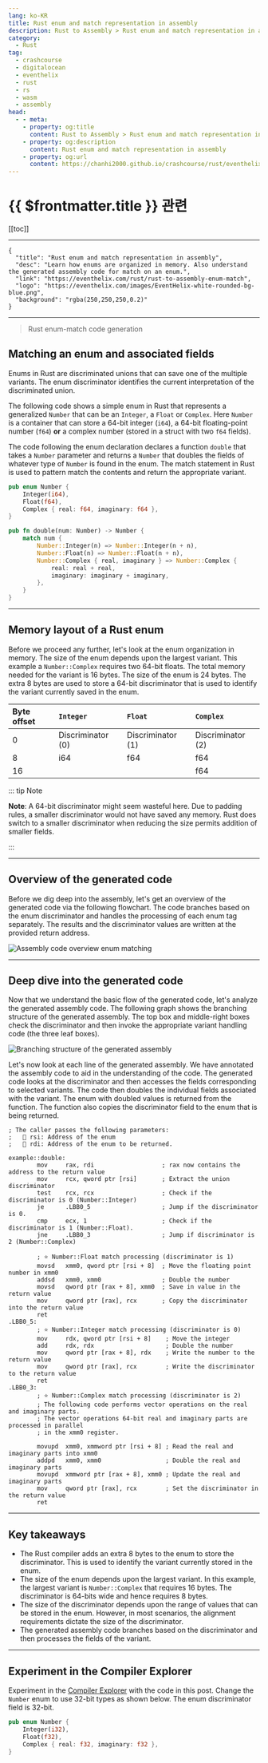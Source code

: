 ```yaml
---
lang: ko-KR
title: Rust enum and match representation in assembly
description: Rust to Assembly > Rust enum and match representation in assembly
category: 
  - Rust
tag: 
  - crashcourse
  - digitalocean
  - eventhelix
  - rust
  - rs
  - wasm
  - assembly
head:
  - - meta:
    - property: og:title
      content: Rust to Assembly > Rust enum and match representation in assembly
    - property: og:description
      content: Rust enum and match representation in assembly
    - property: og:url
      content: https://chanhi2000.github.io/crashcourse/rust/eventhelix-rust-to-assembly/rust-enum-and-match-representation-in-assembly.html
---
```


# {{ $frontmatter.title }} 관련

[[toc]]

---

```component VPCard
{
  "title": "Rust enum and match representation in assembly",
  "desc": "Learn how enums are organized in memory. Also understand the generated assembly code for match on an enum.",
  "link": "https://eventhelix.com/rust/rust-to-assembly-enum-match",
  "logo": "https://eventhelix.com/images/EventHelix-white-rounded-bg-blue.png",
  "background": "rgba(250,250,250,0.2)"
}
```

---

> Rust enum-match code generation

## Matching an enum and associated fields

Enums in Rust are discriminated unions that can save one of the multiple variants. The enum discriminator identifies the current interpretation of the discriminated union.

The following code shows a simple enum in Rust that represents a generalized `Number` that can be an `Integer`, a `Float` or `Complex`. Here `Number` is a container that can store a 64-bit integer (`i64`), a 64-bit floating-point number (`f64`) __or__ a complex number (stored in a struct with two `f64` fields).

The code following the enum declaration declares a function `double` that takes a `Number` parameter and returns a `Number` that doubles the fields of whatever type of `Number` is found in the enum. The match statement in Rust is used to pattern match the contents and return the appropriate variant.

```rust
pub enum Number {
    Integer(i64),
    Float(f64),
    Complex { real: f64, imaginary: f64 },
}

pub fn double(num: Number) -> Number {
    match num {
        Number::Integer(n) => Number::Integer(n + n),
        Number::Float(n) => Number::Float(n + n),
        Number::Complex { real, imaginary } => Number::Complex {
            real: real + real,
            imaginary: imaginary + imaginary,
        },
    }
}
```

---

## Memory layout of a Rust enum

Before we proceed any further, let's look at the enum organization in memory. The size of the enum depends upon the largest variant. This example a `Number::Complex` requires two 64-bit floats. The total memory needed for the variant is 16 bytes. The size of the enum is 24 bytes. The extra 8 bytes are used to store a 64-bit discriminator that is used to identify the variant currently saved in the enum.

| __Byte offset__ | `Integer` | `Float` | `Complex` |
| :--- | :--- | :--- | :--- |
| 0 | Discriminator (0) | Discriminator (1) | Discriminator (2) |
| 8 | i64 | f64 | f64 |
| 16 | | | f64 |

::: tip Note

__Note__: A 64-bit discriminator might seem wasteful here. Due to padding rules, a smaller discriminator would not have saved any memory. Rust does switch to a smaller discriminator when reducing the size permits addition of smaller fields.

:::

--- 

## Overview of the generated code

Before we dig deep into the assembly, let's get an overview of the generated code via the following flowchart. The code branches based on the enum discriminator and handles the processing of each enum tag separately. The results and the discriminator values are written at the provided return address.

![Assembly code overview enum matching](https://eventhelix.com/rust/rust-to-assembly-enum-match/enum-match-rust-generated-assembly-overview.svg)

---

## Deep dive into the generated code

Now that we understand the basic flow of the generated code, let's analyze the generated assembly code. The following graph shows the branching structure of the generated assembly. The top box and middle-right boxes check the discriminator and then invoke the appropriate variant handling code (the three leaf boxes).

![Branching structure of the generated assembly](https://eventhelix.com/rust/images/rust-enum-match-assembly-branching-tree.png)

Let's now look at each line of the generated assembly. We have annotated the assembly code to aid in the understanding of the code. The generated code looks at the discriminator and then accesses the fields corresponding to selected variants. The code then doubles the individual fields associated with the variant. The enum with doubled values is returned from the function. The function also copies the discriminator field to the enum that is being returned.

```armasm
; The caller passes the following parameters:
;   🔡 rsi: Address of the enum
;   🔡 rdi: Address of the enum to be returned. 

example::double:
        mov     rax, rdi                   ; rax now contains the address to the return value
        mov     rcx, qword ptr [rsi]       ; Extract the union discriminator
        test    rcx, rcx                   ; Check if the discriminator is 0 (Number::Integer)
        je      .LBB0_5                    ; Jump if the discriminator is 0.
        cmp     ecx, 1                     ; Check if the discriminator is 1 (Number::Float).
        jne     .LBB0_3                    ; Jump if discriminator is 2 (Number::Complex)

        ; ⭐ Number::Float match processing (discriminator is 1)
        movsd   xmm0, qword ptr [rsi + 8]  ; Move the floating point number in xmm0
        addsd   xmm0, xmm0                 ; Double the number
        movsd   qword ptr [rax + 8], xmm0  ; Save in value in the return value
        mov     qword ptr [rax], rcx       ; Copy the discriminator into the return value
        ret
.LBB0_5:
        ; ⭐ Number::Integer match processing (discriminator is 0)
        mov     rdx, qword ptr [rsi + 8]    ; Move the integer
        add     rdx, rdx                    ; Double the number
        mov     qword ptr [rax + 8], rdx    ; Write the number to the return value
        mov     qword ptr [rax], rcx        ; Write the discriminator to the return value
        ret
.LBB0_3:
        ; ⭐ Number::Complex match processing (discriminator is 2)
        ; The following code performs vector operations on the real and imaginary parts.
        ; The vector operations 64-bit real and imaginary parts are processed in parallel
        ; in the xmm0 register.

        movupd  xmm0, xmmword ptr [rsi + 8] ; Read the real and imaginary parts into xmm0
        addpd   xmm0, xmm0                  ; Double the real and imaginary parts 
        movupd  xmmword ptr [rax + 8], xmm0 ; Update the real and imaginary parts
        mov     qword ptr [rax], rcx        ; Set the discriminator in the return value
        ret
```

---

## Key takeaways

- The Rust compiler adds an extra 8 bytes to the enum to store the discriminator. This is used to identify the variant currently stored in the enum.
- The size of the enum depends upon the largest variant. In this example, the largest variant is `Number::Complex` that requires 16 bytes. The discriminator is 64-bits wide and hence requires 8 bytes.
- The size of the discriminator depends upon the range of values that can be stored in the enum. However, in most scenarios, the alignment requirements dictate the size of the discriminator.
- The generated assembly code branches based on the discriminator and then processes the fields of the variant.

---

## Experiment in the Compiler Explorer

Experiment in the [Compiler Explorer](https://godbolt.org/z/eqTKs79fd) with the code in this post. Change the `Number` enum to use 32-bit types as shown below. The enum discriminator field is 32-bit.

```rust
pub enum Number {
    Integer(i32),
    Float(f32),
    Complex { real: f32, imaginary: f32 },
}
```
